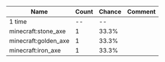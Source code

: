 | Name                 | Count | Chance | Comment |
| -------------------- | ----- | ------ | ------- |
| 1 time               |    -- |     -- |         |
| minecraft:stone_axe  |     1 |  33.3% |         |
| minecraft:golden_axe |     1 |  33.3% |         |
| minecraft:iron_axe   |     1 |  33.3% |         |